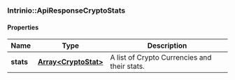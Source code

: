 

[//]: # (CLASS:Intrinio::ApiResponseCryptoStats)

[//]: # (KIND:object)

### Intrinio::ApiResponseCryptoStats

#### Properties

[//]: # (START_DEFINITION)

Name | Type | Description
------------ | ------------- | -------------
**stats** | [**Array&lt;CryptoStat&gt;**](CryptoStat.md) | A list of Crypto Currencies and their stats. &nbsp;

[//]: # (END_DEFINITION)


[//]: # (CONTAINED_CLASS:Intrinio::CryptoStat)



